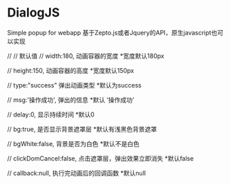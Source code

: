 # DialogJS
Simple popup for webapp
基于Zepto.js或者Jquery的API，原生javascript也可以实现

 
// 
// 默认值
// width:180, 动画容器的宽度 *宽度默认180px

// height:150,  动画容器的高度 *宽度默认150px 

// type:"success" 弹出动画类型 *默认为success

// msg:'操作成功', 弹出的信息  *默认 ‘操作成功’

// delay:0, 显示持续时间 *默认0

// bg:true, 是否显示背景遮罩层 *默认有浅黑色背景遮罩

// bgWhite:false, 背景是否为白色 *默认不是白色

// clickDomCancel:false, 点击遮罩层，弹出效果立即消失 *默认false

// callback:null, 执行完动画后的回调函数 *默认null



